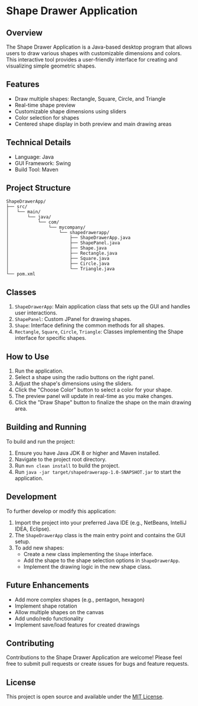 # Shape Drawer Application

## Overview

The Shape Drawer Application is a Java-based desktop program that allows users to draw various shapes with customizable dimensions and colors. This interactive tool provides a user-friendly interface for creating and visualizing simple geometric shapes.

## Features

- Draw multiple shapes: Rectangle, Square, Circle, and Triangle
- Real-time shape preview
- Customizable shape dimensions using sliders
- Color selection for shapes
- Centered shape display in both preview and main drawing areas

## Technical Details

- Language: Java
- GUI Framework: Swing
- Build Tool: Maven

## Project Structure

```
ShapeDrawerApp/
├── src/
│   └── main/
│       └── java/
│           └── com/
│               └── mycompany/
│                   └── shapedrawerapp/
│                       ├── ShapeDrawerApp.java
│                       ├── ShapePanel.java
│                       ├── Shape.java
│                       ├── Rectangle.java
│                       ├── Square.java
│                       ├── Circle.java
│                       └── Triangle.java
└── pom.xml
```

## Classes

1. `ShapeDrawerApp`: Main application class that sets up the GUI and handles user interactions.
2. `ShapePanel`: Custom JPanel for drawing shapes.
3. `Shape`: Interface defining the common methods for all shapes.
4. `Rectangle`, `Square`, `Circle`, `Triangle`: Classes implementing the Shape interface for specific shapes.

## How to Use

1. Run the application.
2. Select a shape using the radio buttons on the right panel.
3. Adjust the shape's dimensions using the sliders.
4. Click the "Choose Color" button to select a color for your shape.
5. The preview panel will update in real-time as you make changes.
6. Click the "Draw Shape" button to finalize the shape on the main drawing area.

## Building and Running

To build and run the project:

1. Ensure you have Java JDK 8 or higher and Maven installed.
2. Navigate to the project root directory.
3. Run `mvn clean install` to build the project.
4. Run `java -jar target/shapedrawerapp-1.0-SNAPSHOT.jar` to start the application.

## Development

To further develop or modify this application:

1. Import the project into your preferred Java IDE (e.g., NetBeans, IntelliJ IDEA, Eclipse).
2. The `ShapeDrawerApp` class is the main entry point and contains the GUI setup.
3. To add new shapes:
   - Create a new class implementing the `Shape` interface.
   - Add the shape to the shape selection options in `ShapeDrawerApp`.
   - Implement the drawing logic in the new shape class.

## Future Enhancements

- Add more complex shapes (e.g., pentagon, hexagon)
- Implement shape rotation
- Allow multiple shapes on the canvas
- Add undo/redo functionality
- Implement save/load features for created drawings

## Contributing

Contributions to the Shape Drawer Application are welcome! Please feel free to submit pull requests or create issues for bugs and feature requests.

## License

This project is open source and available under the [MIT License](LICENSE).
